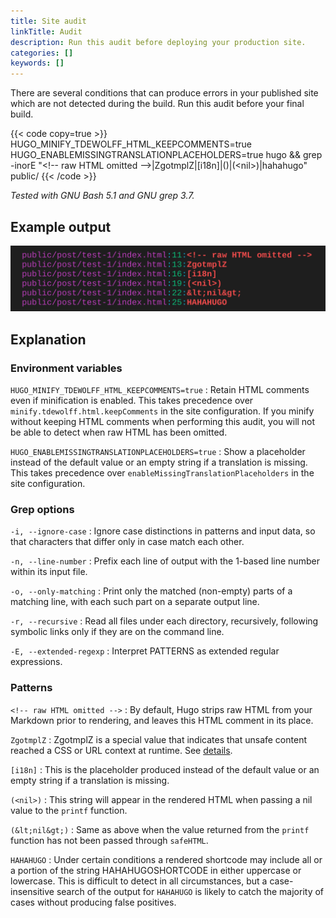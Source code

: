 ```yaml
---
title: Site audit
linkTitle: Audit
description: Run this audit before deploying your production site.
categories: []
keywords: []
---
```


There are several conditions that can produce errors in your published site which are not detected during the build. Run this audit before your final build.

{{< code copy=true >}}
HUGO_MINIFY_TDEWOLFF_HTML_KEEPCOMMENTS=true HUGO_ENABLEMISSINGTRANSLATIONPLACEHOLDERS=true hugo && grep -inorE "<\!-- raw HTML omitted -->|ZgotmplZ|\[i18n\]|\(<nil>\)|(&lt;nil&gt;)|hahahugo" public/
{{< /code >}}

_Tested with GNU Bash 5.1 and GNU grep 3.7._

## Example output

![site audit terminal output](screen-capture.png)

## Explanation

### Environment variables

`HUGO_MINIFY_TDEWOLFF_HTML_KEEPCOMMENTS=true`
: Retain HTML comments even if minification is enabled. This takes precedence over `minify.tdewolff.html.keepComments` in the site configuration. If you minify without keeping HTML comments when performing this audit, you will not be able to detect when raw HTML has been omitted.

`HUGO_ENABLEMISSINGTRANSLATIONPLACEHOLDERS=true`
: Show a placeholder instead of the default value or an empty string if a translation is missing. This takes precedence over `enableMissingTranslationPlaceholders` in the site configuration.

### Grep options

`-i, --ignore-case`
: Ignore case distinctions in patterns and input data, so that characters that differ only in case match each other.

`-n, --line-number`
: Prefix each line of output with the 1-based line number within its input file.

`-o, --only-matching`
: Print only the matched (non-empty) parts of a matching line, with each such part on a separate output line.

`-r, --recursive`
: Read all files under each directory, recursively, following symbolic links only if they are on the command line.

`-E, --extended-regexp`
: Interpret PATTERNS as extended regular expressions.

### Patterns

`<!-- raw HTML omitted -->`
: By default, Hugo strips raw HTML from your Markdown prior to rendering, and leaves this HTML comment in its place.

`ZgotmplZ`
: ZgotmplZ is a special value that indicates that unsafe content reached a CSS or URL context at runtime. See&nbsp;[details].

[details]: https://pkg.go.dev/html/template

`[i18n]`
: This is the placeholder produced instead of the default value or an empty string if a translation is missing.

`(<nil>)`
: This string will appear in the rendered HTML when passing a nil value to the `printf` function.

`(&lt;nil&gt;)`
: Same as above when the value returned from the `printf` function has not been passed through `safeHTML`.

`HAHAHUGO`
: Under certain conditions a rendered shortcode may include all or a portion of the string H&#xfeff;AHAHUGOSHORTCODE in either uppercase or lowercase. This is difficult to detect in all circumstances, but a case-insensitive search of the output for `HAHAHUGO` is likely to catch the majority of cases without producing false positives.
